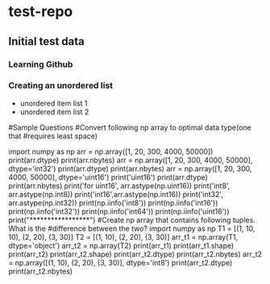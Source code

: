# test-repo
## Initial test data
### Learning Github

### Creating an unordered list 
* unordered item list 1
* unordered item list 2

#Sample Questions
#Convert following np array to optimal data type(one that 
#requires least space)

import numpy as np
arr = np.array([1, 20, 300, 4000, 50000])
print(arr.dtype)
print(arr.nbytes)
arr = np.array([1, 20, 300, 4000, 50000], dtype='int32')
print(arr.dtype)
print(arr.nbytes)
arr = np.array([1, 20, 300, 4000, 50000], dtype='uint16')
print('uint16')
print(arr.dtype)
print(arr.nbytes)
print('for uint16', arr.astype(np.uint16))
print('int8', arr.astype(np.int8))
print('int16',arr.astype(np.int16))
print('int32', arr.astype(np.int32))
print(np.iinfo('int8'))
print(np.iinfo('int16'))
print(np.iinfo('int32'))
print(np.iinfo('int64'))
print(np.iinfo('uint16'))
print("*****************")
#Create np array that contains following tuples. What is the 
#difference between the two?
import numpy as np
T1 = [(1, 10, 10), (2, 20), (3, 30)]
T2 = [(1, 10), (2, 20), (3, 30)]
arr_t1 = np.array(T1, dtype='object')
arr_t2 = np.array(T2)
print(arr_t1)
print(arr_t1.shape)
print(arr_t2)
print(arr_t2.shape)
print(arr_t2.dtype)
print(arr_t2.nbytes)
arr_t2 = np.array([(1, 10), (2, 20), (3, 30)], dtype='int8')
print(arr_t2.dtype)
print(arr_t2.nbytes)
